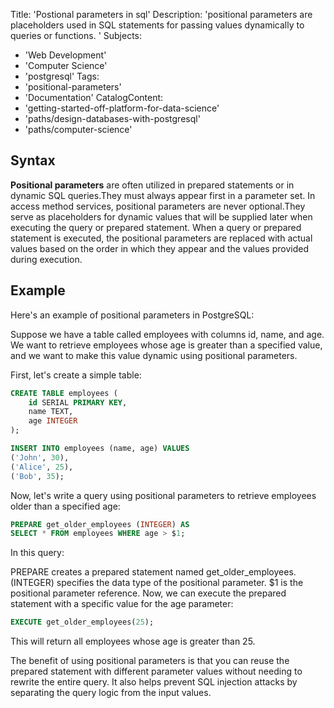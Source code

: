 Title: 'Postional parameters in sql'
Description: 'positional parameters are placeholders used in SQL statements for passing values dynamically to queries or functions. '
Subjects:
  - 'Web Development'
  - 'Computer Science'
  - 'postgresql'
  Tags:
  - 'positional-parameters'
  - 'Documentation'
  CatalogContent:
  - 'getting-started-off-platform-for-data-science'
  - 'paths/design-databases-with-postgresql'
  - 'paths/computer-science'

## Syntax

**Positional parameters** are often utilized in prepared statements or in dynamic SQL queries.They must always appear first in a parameter set. In access method services, positional parameters are never optional.They serve as placeholders for dynamic values that will be supplied later when executing the query or prepared statement.
When a query or prepared statement is executed, the positional parameters are replaced with actual values based on the order in which they appear and the values provided during execution.

## Example
Here's an example of positional parameters in PostgreSQL:

Suppose we have a table called employees with columns id, name, and age. We want to retrieve employees whose age is greater than a specified value, and we want to make this value dynamic using positional parameters.

First, let's create a simple table:
```sql
CREATE TABLE employees (
    id SERIAL PRIMARY KEY,
    name TEXT,
    age INTEGER
);

INSERT INTO employees (name, age) VALUES
('John', 30),
('Alice', 25),
('Bob', 35);

```
Now, let's write a query using positional parameters to retrieve employees older than a specified age:
```sql
PREPARE get_older_employees (INTEGER) AS
SELECT * FROM employees WHERE age > $1;

```
In this query:

PREPARE creates a prepared statement named get_older_employees.
(INTEGER) specifies the data type of the positional parameter.
$1 is the positional parameter reference.
Now, we can execute the prepared statement with a specific value for the age parameter:

```sql
EXECUTE get_older_employees(25);

```
This will return all employees whose age is greater than 25.

The benefit of using positional parameters is that you can reuse the prepared statement with different parameter values without needing to rewrite the entire query. It also helps prevent SQL injection attacks by separating the query logic from the input values.